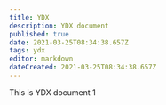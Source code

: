 ```yaml
---
title: YDX
description: YDX document
published: true
date: 2021-03-25T08:34:38.657Z
tags: ydx
editor: markdown
dateCreated: 2021-03-25T08:34:38.657Z
---
```


This is YDX document 1